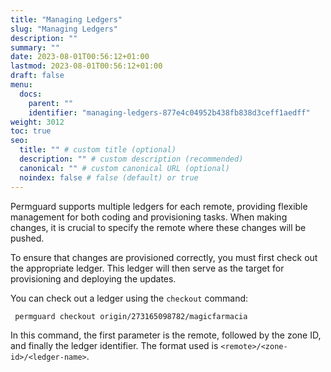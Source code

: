 ```yaml
---
title: "Managing Ledgers"
slug: "Managing Ledgers"
description: ""
summary: ""
date: 2023-08-01T00:56:12+01:00
lastmod: 2023-08-01T00:56:12+01:00
draft: false
menu:
  docs:
    parent: ""
    identifier: "managing-ledgers-877e4c04952b438fb838d3ceff1aedff"
weight: 3012
toc: true
seo:
  title: "" # custom title (optional)
  description: "" # custom description (recommended)
  canonical: "" # custom canonical URL (optional)
  noindex: false # false (default) or true
---
```


Permguard supports multiple ledgers for each remote, providing flexible management for both coding and provisioning tasks. When making changes, it is crucial to specify the remote where these changes will be pushed.

To ensure that changes are provisioned correctly, you must first check out the appropriate ledger. This ledger will then serve as the target for provisioning and deploying the updates.

You can check out a ledger using the `checkout` command:

```bash
 permguard checkout origin/273165098782/magicfarmacia
```

In this command, the first parameter is the remote, followed by the zone ID, and finally the ledger identifier. The format used is `<remote>/<zone-id>/<ledger-name>`.
